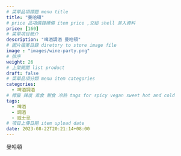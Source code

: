 ```yaml
---
# 菜單品項標題 menu title 
title: "曼哈頓"
# price 品項價錢標價 item price ,交給 shell 差入資料
price: [160] 
# 菜單項目簡介 
description: "啤酒調酒 曼哈頓"
# 圖片檔案目錄 diretory to store image file
image : "images/wine-party.png"
# 排序
weight: 26 
# 上架開關 list product 
draft: false
# 菜單品項分類 menu item categories 
categories:
  - 啤酒調酒 
# 標籤 辣度 素食 甜食 冷熱 tags for spicy vegan sweet hot and cold 
tags:
  - 啤酒
  - 調酒 
  - 威士忌
# 項目上傳日期 item upload date 
date: 2023-08-22T20:21:14+08:00
---
```


 曼哈頓
